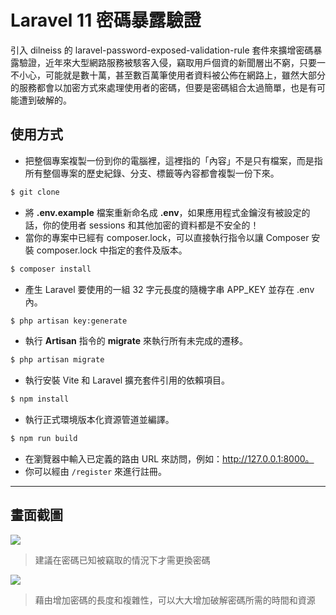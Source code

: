 # Laravel 11 密碼暴露驗證

引入 dilneiss 的 laravel-password-exposed-validation-rule 套件來擴增密碼暴露驗證，近年來大型網路服務被駭客入侵，竊取用戶個資的新聞層出不窮，只要一不小心，可能就是數十萬，甚至數百萬筆使用者資料被公佈在網路上，雖然大部分的服務都會以加密方式來處理使用者的密碼，但要是密碼組合太過簡單，也是有可能遭到破解的。

## 使用方式
- 把整個專案複製一份到你的電腦裡，這裡指的「內容」不是只有檔案，而是指所有整個專案的歷史紀錄、分支、標籤等內容都會複製一份下來。
```sh
$ git clone
```
- 將 __.env.example__ 檔案重新命名成 __.env__，如果應用程式金鑰沒有被設定的話，你的使用者 sessions 和其他加密的資料都是不安全的！
- 當你的專案中已經有 composer.lock，可以直接執行指令以讓 Composer 安裝 composer.lock 中指定的套件及版本。
```sh
$ composer install
```
- 產生 Laravel 要使用的一組 32 字元長度的隨機字串 APP_KEY 並存在 .env 內。
```sh
$ php artisan key:generate
```
- 執行 __Artisan__ 指令的 __migrate__ 來執行所有未完成的遷移。
```sh
$ php artisan migrate
```
- 執行安裝 Vite 和 Laravel 擴充套件引用的依賴項目。
```sh
$ npm install
```
- 執行正式環境版本化資源管道並編譯。
```sh
$ npm run build
```
- 在瀏覽器中輸入已定義的路由 URL 來訪問，例如：http://127.0.0.1:8000。
- 你可以經由 `/register` 來進行註冊。

----

## 畫面截圖
![](https://i.imgur.com/rlIG1IH.png)
> 建議在密碼已知被竊取的情況下才需更換密碼

![](https://i.imgur.com/WmTNbxl.png)
> 藉由增加密碼的長度和複雜性，可以大大增加破解密碼所需的時間和資源
